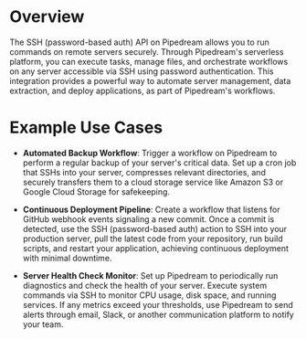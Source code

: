 # Overview

The SSH (password-based auth) API on Pipedream allows you to run commands on remote servers securely. Through Pipedream's serverless platform, you can execute tasks, manage files, and orchestrate workflows on any server accessible via SSH using password authentication. This integration provides a powerful way to automate server management, data extraction, and deploy applications, as part of Pipedream's workflows.

# Example Use Cases

- **Automated Backup Workflow**: Trigger a workflow on Pipedream to perform a regular backup of your server's critical data. Set up a cron job that SSHs into your server, compresses relevant directories, and securely transfers them to a cloud storage service like Amazon S3 or Google Cloud Storage for safekeeping.

- **Continuous Deployment Pipeline**: Create a workflow that listens for GitHub webhook events signaling a new commit. Once a commit is detected, use the SSH (password-based auth) action to SSH into your production server, pull the latest code from your repository, run build scripts, and restart your application, achieving continuous deployment with minimal downtime.

- **Server Health Check Monitor**: Set up Pipedream to periodically run diagnostics and check the health of your server. Execute system commands via SSH to monitor CPU usage, disk space, and running services. If any metrics exceed your thresholds, use Pipedream to send alerts through email, Slack, or another communication platform to notify your team.
